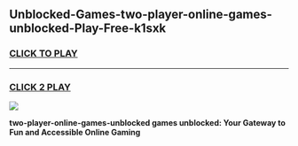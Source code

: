 
## Unblocked-Games-two-player-online-games-unblocked-Play-Free-k1sxk
<h3>
<a href="https://premium76.site?title=two-player-online-games-unblocked&ref=20A">CLICK TO PLAY</a></h3>
<hr>

<h3>
<a href="https://premium76.site?title=two-player-online-games-unblocked&ref=20A">CLICK 2 PLAY</a>
  
</h3>

<a href="https://premium76.site?title=two-player-online-games-unblocked&ref=20A"><img src="https://clearcache.store/games.png"></a>


**two-player-online-games-unblocked games unblocked: Your Gateway to Fun and Accessible Online Gaming**
